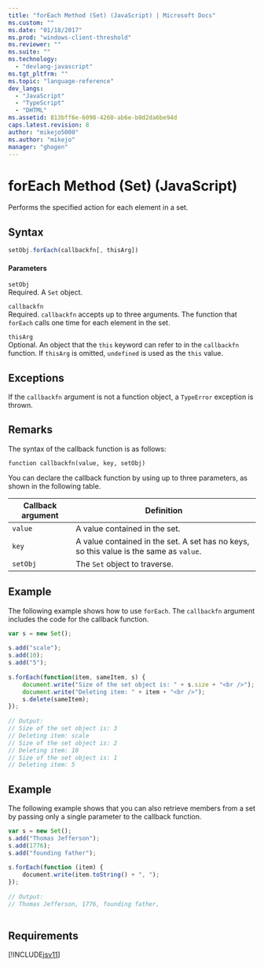 ```yaml
---
title: "forEach Method (Set) (JavaScript) | Microsoft Docs"
ms.custom: ""
ms.date: "01/18/2017"
ms.prod: "windows-client-threshold"
ms.reviewer: ""
ms.suite: ""
ms.technology: 
  - "devlang-javascript"
ms.tgt_pltfrm: ""
ms.topic: "language-reference"
dev_langs: 
  - "JavaScript"
  - "TypeScript"
  - "DHTML"
ms.assetid: 813bff6e-6098-4260-ab6e-b0d2da6be94d
caps.latest.revision: 8
author: "mikejo5000"
ms.author: "mikejo"
manager: "ghogen"
---
```

# forEach Method (Set) (JavaScript)
Performs the specified action for each element in a set.  
  
## Syntax  
  
```JavaScript  
setObj.forEach(callbackfn[, thisArg])  
```  
  
#### Parameters  
 `setObj`  
 Required. A `Set` object.  
  
 `callbackfn`  
 Required. `callbackfn` accepts up to three arguments. The function that `forEach` calls one time for each element in the set.  
  
 `thisArg`  
 Optional. An object that the `this` keyword can refer to in the `callbackfn` function. If `thisArg` is omitted, `undefined` is used as the `this` value.  
  
## Exceptions  
 If the `callbackfn` argument is not a function object, a `TypeError` exception is thrown.  
  
## Remarks  
 The syntax of the callback function is as follows:  
  
 `function callbackfn(value, key, setObj)`  
  
 You can declare the callback function by using up to three parameters, as shown in the following table.  
  
|Callback argument|Definition|  
|-----------------------|----------------|  
|`value`|A value contained in the set.|  
|`key`|A value contained in the set. A set has no keys, so this value is the same as `value`.|  
|`setObj`|The `Set` object to traverse.|  
  
## Example  
 The following example shows how to use `forEach`. The `callbackfn` argument includes the code for the callback function.  
  
```JavaScript  
var s = new Set();  
  
s.add("scale");  
s.add(10);  
s.add("5");  
  
s.forEach(function(item, sameItem, s) {  
    document.write("Size of the set object is: " + s.size + "<br />");  
    document.write("Deleting item: " + item + "<br />");  
    s.delete(sameItem);  
});  
  
// Output:  
// Size of the set object is: 3  
// Deleting item: scale  
// Size of the set object is: 2  
// Deleting item: 10  
// Size of the set object is: 1  
// Deleting item: 5  
```  
  
## Example  
 The following example shows that you can also retrieve members from a set by passing only a single parameter to the callback function.  
  
```JavaScript  
var s = new Set();  
s.add("Thomas Jefferson");  
s.add(1776);  
s.add("founding father");  
  
s.forEach(function (item) {  
    document.write(item.toString() + ", ");  
});  
  
// Output:  
// Thomas Jefferson, 1776, founding father,  
  
```  
  
## Requirements  
 [!INCLUDE[jsv11](../../javascript/reference/includes/jsv11-md.md)]